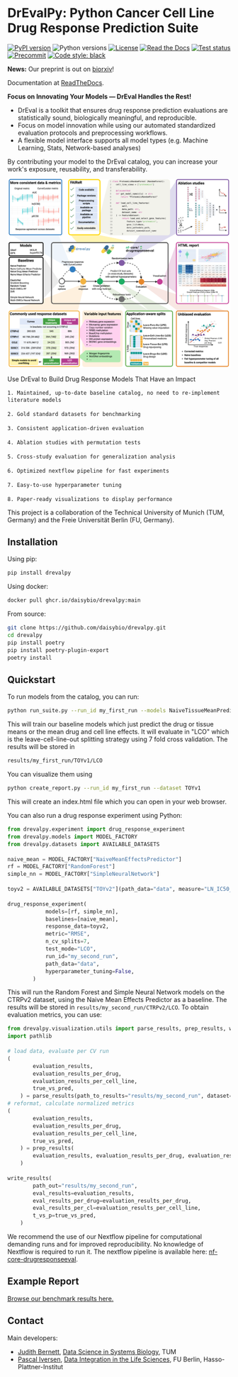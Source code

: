 # DrEvalPy: Python Cancer Cell Line Drug Response Prediction Suite

[![PyPI version](https://img.shields.io/pypi/v/drevalpy.svg)](https://pypi.org/project/drevalpy/)
![Python versions](https://img.shields.io/pypi/pyversions/drevalpy)
[![License](https://img.shields.io/github/license/daisybio/drevalpy)](https://opensource.org/licenses/GPL3)
[![Read the Docs](https://img.shields.io/readthedocs/drevalpy/latest.svg?label=Read%20the%20Docs)](https://drevalpy.readthedocs.io/)
[![Test status](https://github.com/daisybio/drevalpy/actions/workflows/run_tests.yml/badge.svg)](https://github.com/daisybio/drevalpy/actions?workflow=Tests)
[![Precommit](https://img.shields.io/badge/pre--commit-enabled-brightgreen?logo=pre-commit&logoColor=white)](https://github.com/pre-commit/pre-commit)
[![Code style: black](https://img.shields.io/badge/code%20style-black-000000.svg)](https://github.com/psf/black)

**News:** Our preprint is out on [biorxiv](https://www.biorxiv.org/content/10.1101/2025.05.26.655288v1)!

Documentation at [ReadTheDocs](https://drevalpy.readthedocs.io/en/latest/index.html#).

**Focus on Innovating Your Models — DrEval Handles the Rest!**

- DrEval is a toolkit that ensures drug response prediction evaluations are statistically sound, biologically meaningful, and reproducible.
- Focus on model innovation while using our automated standardized evaluation protocols and preprocessing workflows.
- A flexible model interface supports all model types (e.g. Machine Learning, Stats, Network-based analyses)

By contributing your model to the DrEval catalog, you can increase your work's exposure, reusability, and transferability.

![DrEval](docs/_static/img/overview.png)

Use DrEval to Build Drug Response Models That Have an Impact

    1. Maintained, up-to-date baseline catalog, no need to re-implement literature models

    2. Gold standard datasets for benchmarking

    3. Consistent application-driven evaluation

    4. Ablation studies with permutation tests

    5. Cross-study evaluation for generalization analysis

    6. Optimized nextflow pipeline for fast experiments

    7. Easy-to-use hyperparameter tuning

    8. Paper-ready visualizations to display performance

This project is a collaboration of the Technical University of Munich (TUM, Germany)
and the Freie Universität Berlin (FU, Germany).

## Installation

Using pip:

```bash
pip install drevalpy
```

Using docker:

```bash
docker pull ghcr.io/daisybio/drevalpy:main
```

From source:

```bash
git clone https://github.com/daisybio/drevalpy.git
cd drevalpy
pip install poetry
pip install poetry-plugin-export
poetry install
```

## Quickstart

To run models from the catalog, you can run:

```bash
python run_suite.py --run_id my_first_run --models NaiveTissueMeanPredictor NaiveDrugMeanPredictor --baselines NaiveMeanEffectsPredictor --dataset TOYv1 --test_mode LCO
```

This will train our baseline models which just predict the drug or tissue means or the mean drug and cell line effects.
It will evaluate in "LCO" which is the leave-cell-line-out splitting strategy using 7 fold cross validation.
The results will be stored in

```bash
results/my_first_run/TOYv1/LCO
```

You can visualize them using

```bash
python create_report.py --run_id my_first_run --dataset TOYv1
```

This will create an index.html file which you can open in your web browser.

You can also run a drug response experiment using Python:

```python
from drevalpy.experiment import drug_response_experiment
from drevalpy.models import MODEL_FACTORY
from drevalpy.datasets import AVAILABLE_DATASETS

naive_mean = MODEL_FACTORY["NaiveMeanEffectsPredictor"]
rf = MODEL_FACTORY["RandomForest"]
simple_nn = MODEL_FACTORY["SimpleNeuralNetwork"]

toyv2 = AVAILABLE_DATASETS["TOYv2"](path_data="data", measure="LN_IC50_curvecurator")

drug_response_experiment(
            models=[rf, simple_nn],
            baselines=[naive_mean],
            response_data=toyv2,
            metric="RMSE",
            n_cv_splits=7,
            test_mode="LCO",
            run_id="my_second_run",
            path_data="data",
            hyperparameter_tuning=False,
        )
```

This will run the Random Forest and Simple Neural Network models on the CTRPv2 dataset, using the Naive Mean Effects Predictor as a baseline. The results will be stored in `results/my_second_run/CTRPv2/LCO`.
To obtain evaluation metrics, you can use:

```python
from drevalpy.visualization.utils import parse_results, prep_results, write_results
import pathlib

# load data, evaluate per CV run
(
        evaluation_results,
        evaluation_results_per_drug,
        evaluation_results_per_cell_line,
        true_vs_pred,
    ) = parse_results(path_to_results="results/my_second_run", dataset='TOYv2')
# reformat, calculate normalized metrics
(
        evaluation_results,
        evaluation_results_per_drug,
        evaluation_results_per_cell_line,
        true_vs_pred,
    ) = prep_results(
        evaluation_results, evaluation_results_per_drug, evaluation_results_per_cell_line, true_vs_pred, pathlib.Path("data")
    )

write_results(
        path_out="results/my_second_run",
        eval_results=evaluation_results,
        eval_results_per_drug=evaluation_results_per_drug,
        eval_results_per_cl=evaluation_results_per_cell_line,
        t_vs_p=true_vs_pred,
    )
```

We recommend the use of our Nextflow pipeline for computational demanding runs and for improved reproducibility.
No knowledge of Nextflow is required to run it. The nextflow pipeline is available here: [nf-core-drugresponseeval](https://github.com/JudithBernett/nf-core-drugresponseeval).

## Example Report

[Browse our benchmark results here.](https://dilis-lab.github.io/drevalpy-report/)

## Contact

Main developers:

- [Judith Bernett](mailto:judith.bernett@tum.de), [Data Science in Systems Biology](https://www.mls.ls.tum.de/daisybio/startseite/), TUM
- [Pascal Iversen](mailto:Pascal.Iversen@hpi.de), [Data Integration in the Life Sciences](https://www.mi.fu-berlin.de/w/DILIS/WebHome), FU Berlin, Hasso-Plattner-Institut
